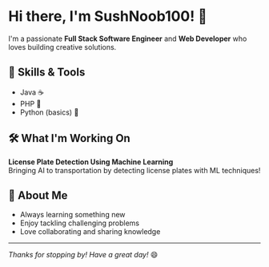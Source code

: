 # Hi there, I'm SushNoob100! 👋

I'm a passionate **Full Stack Software Engineer** and **Web Developer** who loves building creative solutions.

## 🚀 Skills & Tools
- Java ☕
- PHP 🐘
- Python (basics) 🐍

## 🛠️ What I'm Working On
**License Plate Detection Using Machine Learning**  
Bringing AI to transportation by detecting license plates with ML techniques!

## 🌱 About Me
- Always learning something new
- Enjoy tackling challenging problems
- Love collaborating and sharing knowledge

<!--
Want to connect? Add your social links here later!
-->

---

_Thanks for stopping by! Have a great day!_ 😄

<!--
**SushNoob100/SushNoob100** is a ✨ _special_ ✨ repository because its `README.md` (this file) appears on your GitHub profile.

Here are some ideas to get you started:

- 🔭 I’m currently working on ...
- 🌱 I’m currently learning ...
- 👯 I’m looking to collaborate on ...
- 🤔 I’m looking for help with ...
- 💬 Ask me about ...
- 📫 How to reach me: ...
- 😄 Pronouns: ...
- ⚡ Fun fact: ...
-->

